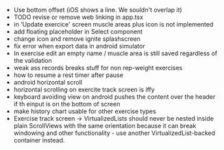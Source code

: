 - Use bottom offset (iOS shows a line. We souldn't overlap it)
- TODO revise or remove web linking in app.tsx
- in 'Update exercice' screen muscle areas plus icon is not implemented
- add floating placeholder in Select component
- change icon and remove ignite splashscreen
- fix error when export data in android simulator
- In exercise edit an empty name / muscle area is still saved regardless of the validation
- weak ass records breaks stuff for non rep-weight exercises
- how to resume a rest timer after pause
- android horizontal scroll
- horizontal scrolling on exercite track screen is iffy
- keyboard avoiding view on android pushes the content over the header if th einput is on the bottom of screen
- make history chart usable for other exercise types
- Exercise track screen ->  VirtualizedLists should never be nested inside plain ScrollViews with the same orientation because it can break windowing and other functionality - use another VirtualizedList-backed container instead. 
